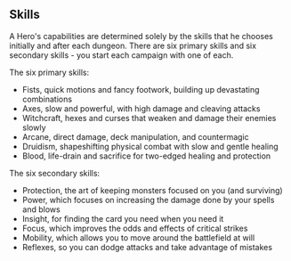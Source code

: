 ## Skills

A Hero's capabilities are determined solely by the skills that he chooses initially
and after each dungeon. There are six primary skills and six secondary skills - you start
each campaign with one of each.

The six primary skills:

- Fists, quick motions and fancy footwork, building up devastating combinations
- Axes, slow and powerful, with high damage and cleaving attacks
- Witchcraft, hexes and curses that weaken and damage their enemies slowly
- Arcane, direct damage, deck manipulation, and countermagic
- Druidism, shapeshifting physical combat with slow and gentle healing
- Blood, life-drain and sacrifice for two-edged healing and protection

The six secondary skills:

- Protection, the art of keeping monsters focused on you (and surviving)
- Power, which focuses on increasing the damage done by your spells and blows
- Insight, for finding the card you need when you need it
- Focus, which improves the odds and effects of critical strikes
- Mobility, which allows you to move around the battlefield at will
- Reflexes, so you can dodge attacks and take advantage of mistakes
